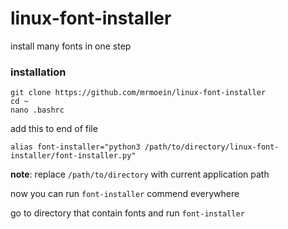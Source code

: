 # linux-font-installer
install many fonts in one step

### installation
```
git clone https://github.com/mrmoein/linux-font-installer
cd ~
nano .bashrc
```
add this to end of file
```
alias font-installer="python3 /path/to/directory/linux-font-installer/font-installer.py"
```
**note**: replace `/path/to/directory` with current application path

now you can run `font-installer` commend everywhere

go to directory that contain fonts and run `font-installer`